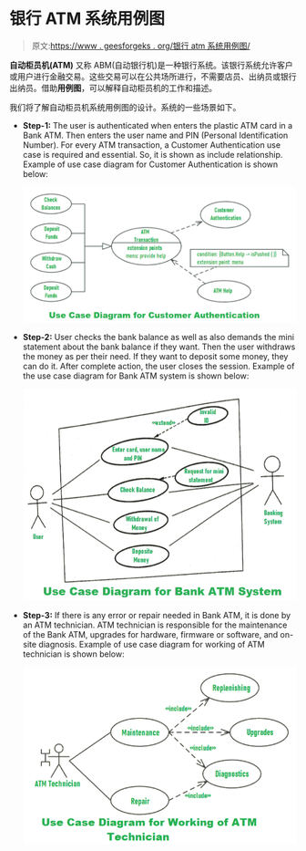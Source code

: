 # 银行 ATM 系统用例图

> 原文:[https://www . geesforgeks . org/银行 atm 系统用例图/](https://www.geeksforgeeks.org/use-case-diagram-for-bank-atm-system/)

**自动柜员机(ATM)** 又称 ABM(自动银行机)是一种银行系统。该银行系统允许客户或用户进行金融交易。这些交易可以在公共场所进行，不需要店员、出纳员或银行出纳员。借助**用例图**，可以解释自动柜员机的工作和描述。

我们将了解自动柜员机系统用例图的设计。系统的一些场景如下。

*   **Step-1:**
    The user is authenticated when enters the plastic ATM card in a Bank ATM. Then enters the user name and PIN (Personal Identification Number). For every ATM transaction, a Customer Authentication use case is required and essential. So, it is shown as include relationship.
    Example of use case diagram for Customer Authentication is shown below:

    ![](img/031343d9c9280cc6586fc6ee9cebe501.png)

*   **Step-2:**
    User checks the bank balance as well as also demands the mini statement about the bank balance if they want. Then the user withdraws the money as per their need. If they want to deposit some money, they can do it. After complete action, the user closes the session.
    Example of the use case diagram for Bank ATM system is shown below:

    ![](img/388c4c40ffe7763871499767c343e45b.png)

*   **Step-3:**
    If there is any error or repair needed in Bank ATM, it is done by an ATM technician. ATM technician is responsible for the maintenance of the Bank ATM, upgrades for hardware, firmware or software, and on-site diagnosis.
    Example of use case diagram for working of ATM technician is shown below:

    ![](img/afe384ceae3456c17ec586711f784c35.png)